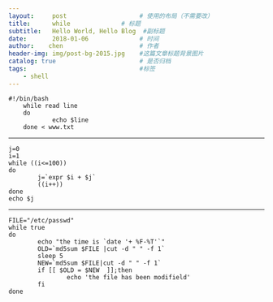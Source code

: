 ```yaml
---
layout:     post                    # 使用的布局（不需要改）
title:      while              # 标题 
subtitle:   Hello World, Hello Blog  #副标题
date:       2018-01-06              # 时间
author:    chen                     # 作者
header-img: img/post-bg-2015.jpg    #这篇文章标题背景图片
catalog: true                       # 是否归档
tags:                               #标签
    - shell
---
```

    
  
```
#!/bin/bash
    while read line
    do
            echo $line
    done < www.txt
```


----------

    j=0
    i=1
    while ((i<=100))
    do
            j=`expr $i + $j`
            ((i++))
    done
    echo $j


----------

    FILE="/etc/passwd"
    while true
    do
            echo "the time is `date '+ %F-%T'`"
            OLD=`md5sum $FILE |cut -d " " -f 1`
            sleep 5
            NEW=`md5sum $FILE|cut -d " " -f 1`
            if [[ $OLD = $NEW  ]];then
                    echo 'the file has been modifield'
            fi
    done


